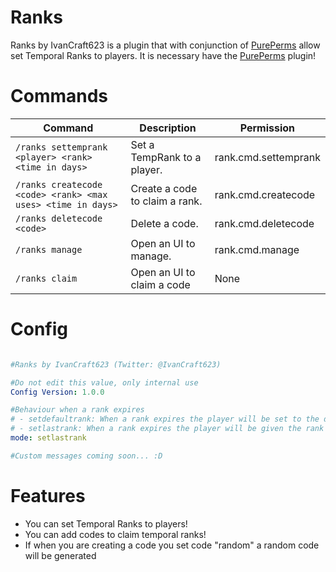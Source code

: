 # Ranks
Ranks by IvanCraft623 is a plugin that with conjunction of [PurePerms](https://github.com/poggit-orphanage/PurePerms/) allow set Temporal Ranks to players.
It is necessary have the [PurePerms](https://github.com/poggit-orphanage/PurePerms/) plugin!

# Commands
Command | Description | Permission
--- | --- | ---
`/ranks settemprank <player> <rank> <time in days>` | Set a TempRank to a player. | rank.cmd.settemprank
`/ranks createcode <code> <rank> <max uses> <time in days>` | Create a code to claim a rank. | rank.cmd.createcode
`/ranks deletecode <code>` | Delete a code. | rank.cmd.deletecode
`/ranks manage` | Open an UI to manage. | rank.cmd.manage
`/ranks claim` | Open an UI to claim a code | None

# Config

``` YAML

#Ranks by IvanCraft623 (Twitter: @IvanCraft623)

#Do not edit this value, only internal use
Config Version: 1.0.0

#Behaviour when a rank expires
# - setdefaultrank: When a rank expires the player will be set to the default rank
# - setlastrank: When a rank expires the player will be given the rank he had previously
mode: setlastrank

#Custom messages coming soon... :D
```

# Features

- You can set Temporal Ranks to players!
- You can add codes to claim temporal ranks!
- If when you are creating a code you set code "random" a random code will be generated
